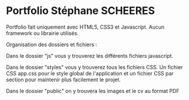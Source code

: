 # Portfolio Stéphane SCHEERES

Portfolio fait uniquement avec HTML5, CSS3 et Javascript.
Aucun framework ou librairie utilisés.

Organisation des dossiers et fichiers :

Dans le dossier "js" vous y trouverez les différents fichiers javascript.

Dans le dossier "styles" vous y trouverez tous les fichiers CSS.
Un fichier CSS app.css pour le style global de l'application et un fichier CSS par section pour maintenir plus facilement le projet.

Dans le dossier "public" on y trouvera les images et le cv au format PDF

<!--
  TODO CHANGER LA SCROLL BAR
  TODO FAIRE UN SCREEN LOADER DE DEUX SECONDES AU CHANGEMENT DE PAGE
  TODO FAIRE ANIMATION SUR LES CHIFFRES DE LA BANNER
  TODO ANIMATION DE FADE IN
  TODO FAIRE UN BOUTON POUR RETOURNER EN HAUT DE LA PAGE SUR LA HOME MAYBE SI SCROLL QUASI EN BAS
 -->

<!--

TODO REMPLIR LE README AVEC TOUTES LES INFOS
COMME PAR EXEMPLE POURQUOI IL N'Y A PAS DE "REQUIRED" DANS MON HTML

ORGANISATION DES FICHIERS
POURQUOI IL Y A UN TIMEOUT POUR LE FORM
POURQUOI IL Y A UN TIMEOUT POUR LE LOADER DES PAGES

 -->
